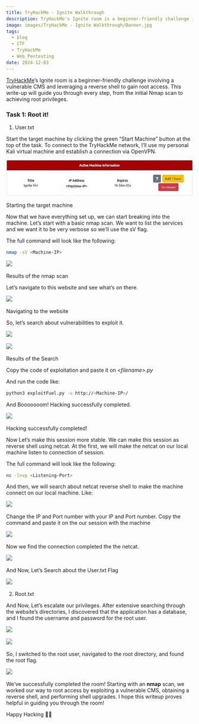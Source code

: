 ```yaml
---
title: TryHackMe - Ignite Walkthrough
description: TryHackMe's Ignite room is a beginner-friendly challenge involving a vulnerable CMS and leveraging a reverse shell to gain root access. This write-up will guide you through every step, from the initial Nmap scan to achieving root privileges.
image: images/TryHackMe - Ignite Walkthrough/Banner.jpg
tags:
  - blog
  - CTF
  - TryHackMe
  - Web_Pentesting
date: 2024-12-03
---
```

[TryHackMe](https://tryhackme.com/)’s Ignite room is a beginner-friendly challenge involving a vulnerable CMS and leveraging a reverse shell to gain root access. This write-up will guide you through every step, from the initial Nmap scan to achieving root privileges.

### Task 1: Root it!

1. User.txt

Start the target machine by clicking the green “Start Machine” button at the top of the task. To connect to the TryHackMe network, I’ll use my personal Kali virtual machine and establish a connection via OpenVPN.

![bahaa](lets_start.jpg)

Starting the target machine

Now that we have everything set up, we can start breaking into the machine. Let’s start with a basic nmap scan. We want to list the services and we want it to be very verbose so we’ll use the sV flag.

The full command will look like the following:

```bash
nmap -sV <Machine-IP>
```

![](https://cdn-images-1.medium.com/max/640/1*F1BfO03xszb0hL2FXqpEjA.png)

Results of the nmap scan

Let’s navigate to this website and see what’s on there.

![](https://cdn-images-1.medium.com/max/640/1*vU19IiqLDvZd-w5hWeRISA.png)

Navigating to the website

So, let’s search about vulnerabilities to exploit it.

![](https://cdn-images-1.medium.com/max/640/1*xWcNNOsndlpzOGmEjDf8sQ.png)

![](https://cdn-images-1.medium.com/max/640/1*u53diavBbKraApsjiw5vyA.png)

Results of the Search

Copy the code of exploitation and paste it on <_filename>.py_

And run the code like:

```bash
python3 exploitFuel.py -u http://<Machine-IP>/
```

And Booooooom! Hacking successfully completed.

![](https://cdn-images-1.medium.com/max/640/1*6t0Pg0BmdWJE_xY6D3fz-g.png)

Hacking successfully completed!

Now Let’s make this session more stable. We can make this session as reverse shell using netcat. At the first, we will make the netcat on our local machine listen to connection of session.

The full command will look like the following:

```bash
nc -lnvp <Listening-Port>
```

And then, we will search about netcat reverse shell to make the machine connect on our local machine. Like:

![](https://cdn-images-1.medium.com/max/640/1*rPxz_EZM4Q4uvHsX6pqn7w.png)

Change the IP and Port number with your IP and Port number. Copy the command and paste it on the our session with the machine

![](https://cdn-images-1.medium.com/max/640/1*HV9K01CK_zmL_cSoQeBxcw.png)

Now we find the connection completed the the netcat.

![](https://cdn-images-1.medium.com/max/640/1*ef18WzuYi7O9_Znpn-g9SQ.png)

And Now, Let’s Search about the User.txt Flag

![](https://cdn-images-1.medium.com/max/640/1*eB8BlqZr-pvMhz77faKrqg.png)

2. Root.txt

And Now, Let’s escalate our privileges. After extensive searching through the website’s directories, I discovered that the application has a database, and I found the username and password for the root user.

![](https://cdn-images-1.medium.com/max/640/1*LuISJw28SWoFcWaVai585w.png)

![](https://cdn-images-1.medium.com/max/640/1*21rIHGEGO8aM_ypw9tRvdQ.png)

So, I switched to the root user, navigated to the root directory, and found the root flag.

![](https://cdn-images-1.medium.com/max/640/1*tobDTU4RPrt_rVaNEEPzbw.png)

We’ve successfully completed the room! Starting with an **nmap** scan, we worked our way to root access by exploiting a vulnerable CMS, obtaining a reverse shell, and performing shell upgrades. I hope this writeup proves helpful in guiding you through the room!

Happy Hacking 👨‍💻